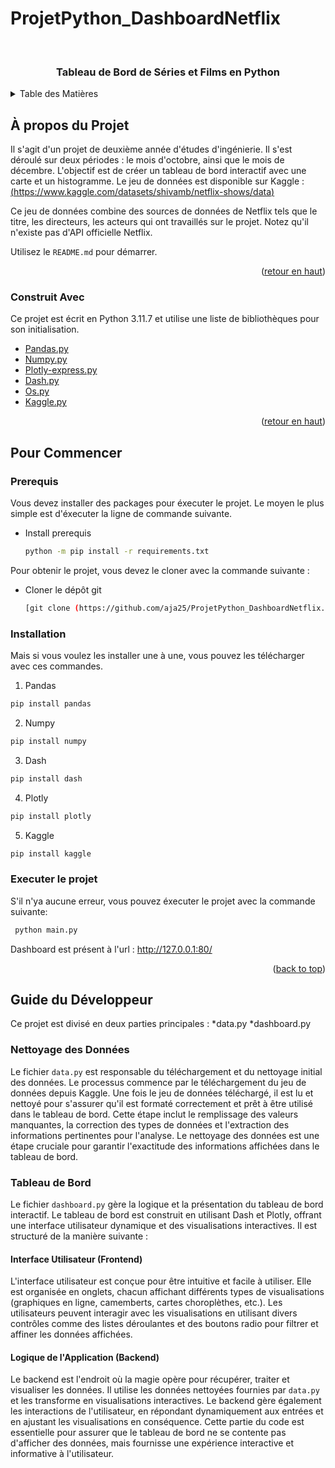 # ProjetPython_DashboardNetflix

<!-- LOGO DU PROJET -->
<br />
<div align="center">

  <h3 align="center">Tableau de Bord de Séries et Films en Python</h3>

</div>

<!-- TABLE DES MATIÈRES -->
<details>
  <summary>Table des Matières</summary>
  <ol>
    <li>
      <a href="#about-the-project">À propos du Projet</a>
      <ul>
        <li><a href="#built-with">Construit Avec</a></li>
      </ul>
    </li>
    <li>
      <a href="#getting-started">Pour Commencer</a>
      <ul>
        <li><a href="#prerequis">Prérequis</a></li>
        <li><a href="#installation">Installation</a></li>
        <li><a href="#run project">Exécution du Projet</a></li>
      </ul>
    </li>
    <li>
      <a href="#developer_guide">Guide du Développeur</a></li>
      <ul>
        <li><a href="#data_cleaning">Nettoyage des Données</a></li>
        <li>
          <a href="#dashboard">Tableau de Bord</a>
            <ul>
              <li><a href="#frontend">Interface Utilisateur</a></li>
              <li><a href="#backend">Backend</a></li>
            </ul>
        </li>
      </ul>
    <li><a href="#contact">Contact</a></li>
  </ol>
</details>

<!-- À PROPOS DU PROJET -->
## À propos du Projet

Il s'agit d'un projet de deuxième année d'études d'ingénierie.
Il s'est déroulé sur deux périodes : le mois d'octobre, ainsi que le mois de décembre.
L'objectif est de créer un tableau de bord interactif avec une carte et un histogramme.
Le jeu de données est disponible sur Kaggle :
[(https://www.kaggle.com/datasets/shivamb/netflix-shows/data)](https://www.kaggle.com/datasets/shivamb/netflix-shows)

Ce jeu de données combine des sources de données de Netflix tels que le titre, les directeurs, les acteurs qui ont travaillés sur le projet.
Notez qu'il n'existe pas d'API officielle Netflix.


Utilisez le `README.md` pour démarrer.

<p align="right">(<a href="#top">retour en haut</a>)</p>

### Construit Avec

Ce projet est écrit en Python 3.11.7 et utilise une liste de bibliothèques pour son initialisation.

* [Pandas.py](https://pandas.pydata.org)
* [Numpy.py](https://numpy.org)
* [Plotly-express.py](https://plotly.com/python/plotly-express/)
* [Dash.py](https://dash.plotly.com)
* [Os.py](https://docs.python.org/fr/3/library/os.html)
* [Kaggle.py](https://github.com/Kaggle/kaggle-api)

<p align="right">(<a href="#top">retour en haut</a>)</p>

<!-- POUR COMMENCER -->
## Pour Commencer
### Prerequis

Vous devez installer des packages pour éxecuter le projet.
Le moyen le plus simple est d'éxecuter la ligne de commande suivante.

* Install prerequis
  ```sh
  python -m pip install -r requirements.txt
  ```

Pour obtenir le projet, vous devez le cloner avec la commande suivante :

* Cloner le dépôt git
  ```sh
  [git clone (https://github.com/aja25/ProjetPython_DashboardNetflix.git)]

### Installation

Mais si vous voulez les installer une à une, vous pouvez les télécharger avec ces commandes.

1. Pandas
  ```sh
  pip install pandas
  ```
2. Numpy
  ```sh
  pip install numpy
  ```
3. Dash
  ```sh
  pip install dash
  ```
4. Plotly
  ```sh
  pip install plotly
  ```
5. Kaggle
  ```sh
  pip install kaggle
  ```


### Executer le projet
S'il n'ya aucune erreur, vous pouvez éxecuter le projet avec la commande suivante: 
 ```sh
  python main.py
  ```
Dashboard est présent à l'url : http://127.0.0.1:80/

<p align="right">(<a href="#top">back to top</a>)</p>


## Guide du Développeur

Ce projet est divisé en deux parties principales :
*data.py
*dashboard.py

### Nettoyage des Données

Le fichier `data.py` est responsable du téléchargement et du nettoyage initial des données. Le processus commence par le téléchargement du jeu de données depuis Kaggle. Une fois le jeu de données téléchargé, il est lu et nettoyé pour s'assurer qu'il est formaté correctement et prêt à être utilisé dans le tableau de bord. Cette étape inclut le remplissage des valeurs manquantes, la correction des types de données et l'extraction des informations pertinentes pour l'analyse. Le nettoyage des données est une étape cruciale pour garantir l'exactitude des informations affichées dans le tableau de bord.

### Tableau de Bord

Le fichier `dashboard.py` gère la logique et la présentation du tableau de bord interactif. Le tableau de bord est construit en utilisant Dash et Plotly, offrant une interface utilisateur dynamique et des visualisations interactives. Il est structuré de la manière suivante :

#### Interface Utilisateur (Frontend)

L'interface utilisateur est conçue pour être intuitive et facile à utiliser. Elle est organisée en onglets, chacun affichant différents types de visualisations (graphiques en ligne, camemberts, cartes choroplèthes, etc.). Les utilisateurs peuvent interagir avec les visualisations en utilisant divers contrôles comme des listes déroulantes et des boutons radio pour filtrer et affiner les données affichées.

#### Logique de l'Application (Backend)

Le backend est l'endroit où la magie opère pour récupérer, traiter et visualiser les données. Il utilise les données nettoyées fournies par `data.py` et les transforme en visualisations interactives. Le backend gère également les interactions de l'utilisateur, en répondant dynamiquement aux entrées et en ajustant les visualisations en conséquence. Cette partie du code est essentielle pour assurer que le tableau de bord ne se contente pas d'afficher des données, mais fournisse une expérience interactive et informative à l'utilisateur.


